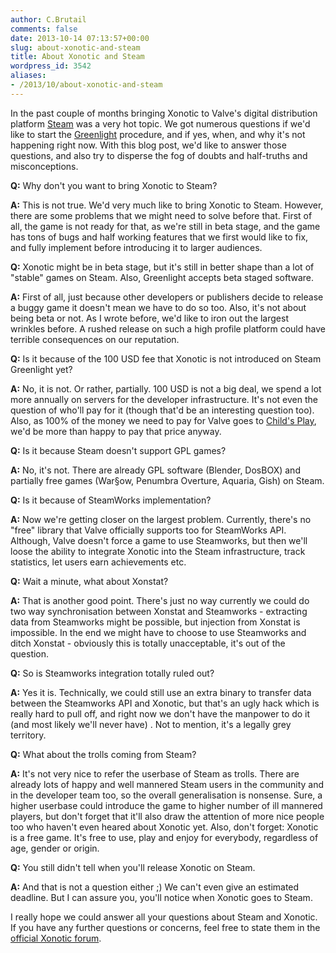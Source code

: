 ```yaml
---
author: C.Brutail
comments: false
date: 2013-10-14 07:13:57+00:00
slug: about-xonotic-and-steam
title: About Xonotic and Steam
wordpress_id: 3542
aliases:
- /2013/10/about-xonotic-and-steam
---
```


In the past couple of months bringing Xonotic to Valve's digital distribution platform [Steam](http://store.steampowered.com) was a very hot topic. We got numerous questions if we'd like to start the [Greenlight](http://steamcommunity.com/greenlight) procedure, and if yes, when, and why it's not happening right now. With this blog post, we'd like to answer those questions, and also try to disperse the fog of doubts and half-truths and misconceptions.

**Q:** Why don't you want to bring Xonotic to Steam?

**A:** This is not true. We'd very much like to bring Xonotic to Steam. However, there are some problems that we might need to solve before that. First of all, the game is not ready for that, as we're still in beta stage, and the game has tons of bugs and half working features that we first would like to fix, and fully implement before introducing it to larger audiences.

**Q:** Xonotic might be in beta stage, but it's still in better shape than a lot of "stable" games on Steam. Also, Greenlight accepts beta staged software.

**A:** First of all, just because other developers or publishers decide to release a buggy game it doesn't mean we have to do so too. Also, it's not about being beta or not. As I wrote before, we'd like to iron out the largest wrinkles before. A rushed release on such a high profile platform could have terrible consequences on our reputation.

**Q:** Is it because of the 100 USD fee that Xonotic is not introduced on Steam Greenlight yet?

**A:** No, it is not. Or rather, partially. 100 USD is not a big deal, we spend a lot more annually on servers for the developer infrastructure. It's not even the question of who'll pay for it (though that'd be an interesting question too). Also, as 100% of the money we need to pay for Valve goes to [Child's Play](http://www.childsplaycharity.org/), we'd be more than happy to pay that price anyway.

**Q:** Is it because Steam doesn't support GPL games?

**A:** No, it's not. There are already GPL software (Blender, DosBOX) and partially free games (War§ow, Penumbra Overture, Aquaria, Gish) on Steam.

**Q:** Is it because of SteamWorks implementation?

**A:** Now we're getting closer on the largest problem. Currently, there's no "free" library that Valve officially supports too for SteamWorks API. Although, Valve doesn't force a game to use Steamworks, but then we'll loose the ability to integrate Xonotic into the Steam infrastructure, track statistics, let users earn achievements etc.

**Q:** Wait a minute, what about Xonstat?

**A:** That is another good point. There's just no way currently we could do two way synchronisation between Xonstat and Steamworks - extracting data from Steamworks might be possible, but injection from Xonstat is impossible. In the end we might have to choose to use Steamworks and ditch Xonstat - obviously this is totally unacceptable, it's out of the question.

**Q:** So is Steamworks integration totally ruled out?

**A:** Yes it is. Technically, we could still use an extra binary to transfer data between the Steamworks API and Xonotic, but that's an ugly hack which is really hard to pull off, and right now we don't have the manpower to do it (and most likely we'll never have) . Not to mention, it's a legally grey territory.

**Q:** What about the trolls coming from Steam?

**A:** It's not very nice to refer the userbase of Steam as trolls. There are already lots of happy and well mannered Steam users in the community and in the developer team too, so the overall generalisation is nonsense. Sure, a higher userbase could introduce the game to higher number of ill mannered players, but don't forget that it'll also draw the attention of more nice people too who haven't even heared about Xonotic yet.
Also, don't forget: Xonotic is a free game. It's free to use, play and enjoy for everybody, regardless of age, gender or origin.

**Q:** You still didn't tell when you'll release Xonotic on Steam.

**A:** And that is not a question either ;) We can't even give an estimated deadline. But I can assure you, you'll notice when Xonotic goes to Steam.

I really hope we could answer all your questions about Steam and Xonotic. If you have any further questions or concerns, feel free to state them in the [official Xonotic forum](http://forums.xonotic.org/showthread.php?tid=4538).
